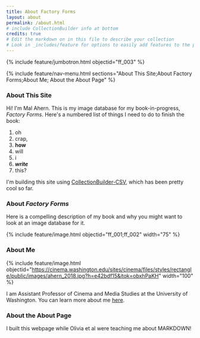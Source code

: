 ```yaml
---
title: About Factory Forms
layout: about
permalink: /about.html
# include CollectionBuilder info at bottom
credits: true
# Edit the markdown on in this file to describe your collection
# Look in _includes/feature for options to easily add features to the page
---
```


{% include feature/jumbotron.html objectid="ff_003" %} 

{% include feature/nav-menu.html sections="About This Site;About Factory Forms;About Me; About the About Page" %}

### About This Site

Hi! I'm Mal Ahern. This is my image database for my book-in-progress, *Factory Forms*. Here's a numbered list of things I need to do to finish the book:

1. oh
2. crap,
3. **how** 
4. will
5. i 
6. ***write***
7. this?

I'm building this site using [CollectionBuilder-CSV](https://github.com/CollectionBuilder/collectionbuilder-csv), which has been pretty cool so far.

### About *Factory Forms*

Here is a compelling description of my book and why you might want to look at an image database for it. 

{% include feature/image.html objectid="ff_001;ff_002" width="75" %}

### About Me

{% include feature/image.html objectid="https://cinema.washington.edu/sites/cinema/files/styles/rectangle/public/images/ahern_2018.jpg?h=e42bdf15&itok=obxhPaKH" width="100" %} 

I am Assistant Professor of Cinema and Media Studies at the University of Washington. You can learn more about me [here](https://cinema.washington.edu/people/mal-ahern). 

### About the About Page

I built this webpage while Olivia et al were teaching me about MARKDOWN!



